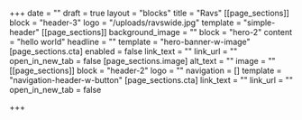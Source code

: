 +++
date = ""
draft = true
layout = "blocks"
title = "Ravs"
[[page_sections]]
block = "header-3"
logo = "/uploads/ravswide.jpg"
template = "simple-header"
[[page_sections]]
background_image = ""
block = "hero-2"
content = "hello world"
headline = ""
template = "hero-banner-w-image"
[page_sections.cta]
enabled = false
link_text = ""
link_url = ""
open_in_new_tab = false
[page_sections.image]
alt_text = ""
image = ""
[[page_sections]]
block = "header-2"
logo = ""
navigation = []
template = "navigation-header-w-button"
[page_sections.cta]
link_text = ""
link_url = ""
open_in_new_tab = false

+++
